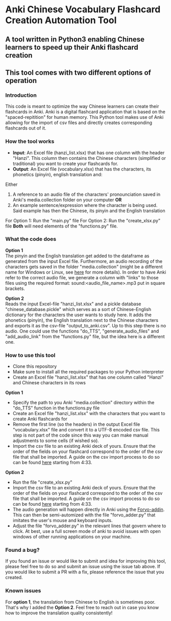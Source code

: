 # Anki Chinese Vocabulary Flashcard Creation Automation Tool

## A tool written in Python3 enabling Chinese learners to speed up their Anki flashcard creation
## This tool comes with two different options of operation

### Introduction

This code is meant to optimize the way Chinese learners can create their flashcards in Anki. Anki is a digital flashcard application that is based on the "spaced-repitition" for human memory. 
This Python tool makes use of Anki allowing for the import of csv files and directly creates corresponding flashcards out of it.

### How the tool works

* **Input**: An Excel file (hanzi_list.xlsx) that has one column with the header "Hanzi". This column then contains the Chinese characters (simplified or traditional) you want to create your flashcards for.
* **Output**: An Excel file (vocabulary.xlsx) that has the characters, its phonetics (pinyin), english translation and: <br>

Either
1. A reference to an audio file of the characters' pronounciation saved in Anki's media.collection folder on your computer
  **OR**
2. An example sentence/expression where the character is being used. Said example has then the Chinese, its pinyin and the English translation

For Option 1: Run the "main.py" file
For Option 2: Run the "create_xlsx.py" file
**Both** will need elements of the "functions.py" file.


  

### What the code does
**Option 1** <br>
The pinyin and the English translation get added to the dataframe as generated from the input Excel file. Furthermore, an audio recording of the characters gets saved in the folder "media.collection" (might be a different name for Windows or Linux, see [here](https://docs.ankiweb.net/files.html) for more details).
In order to have Anki refer to the correct audio file, we generate a column with "links" to those files using the required format: sound:<audio_file_name>.mp3 put in square brackets.

**Option 2** <br>
Reads the input Excel-file "hanzi_list.xlsx" and a pickle database "chinese_database.pickle" which serves as a sort of Chinese-English dictionary for the characters the user wants to study here. It adds the phonetics (pinyin), the English translation next to the Chinese characters and exports it as the csv-file "output_to_anki.csv". Up to this step there is no audio. One could use the functions "do_TTS", "generate_audio_files" and "add_audio_link" from the "functions.py" file, but the idea here is a different one.


### How to use this tool

* Clone this repository
* Make sure to install all the required packages to your Python interpreter
* Create an Excel file "hanzi_list.xlsx" that has one column called "Hanzi" and Chinese characters in its rows

**Option 1**
* Specify the path to you Anki "media.collection" directory within the "do_TTS" function in the functions.py file
* Create an Excel file "hanzi_list.xlsx" with the characters that you want to create Anki flashcards for
* Remove the first line (so the headers) in the output Excel file "vocabulary.xlsx" file and convert it to a UTF-8 encoded csv file. This step is not part of the code since this way you can make manual adjustments to some cells (if wished so).
* Import the csv file to an existing Anki deck of yours. Ensure that the order of the fields on your flashcard correspond to the order of the csv file that shall be imported. A guide on the csv import process to do so can be found [here](https://www.youtube.com/watch?v=BwGNP3GXmxg) starting from 4:33.

**Option 2**
* Run the file "create_xlsx.py"
* Import the csv file to an existing Anki deck of yours. Ensure that the order of the fields on your flashcard correspond to the order of the csv file that shall be imported. A guide on the csv import process to do so can be found [here](https://www.youtube.com/watch?v=BwGNP3GXmxg) starting from 4:33.
* The audio generation will happen directly in Anki using the [Forvo-addin](https://ankiweb.net/shared/info/858591644). This can then be semi-automized with the file "forvo_adder.py" that imitates the user's mouse and keyboard inputs.
* Adjust the file "forvo_adder.py" in the relevant lines that govern where to click. At best, use a full screen mode of anki to avoid issues with open windows of other running applications on your machine.


### Found a bug?
If you found an issue or would like to submit and idea for improving this tool, please feel free to do so and submit an issue using the issue tab above. If you would like to submit a PR with a fix, please reference the issue that you created.

### Known issues
For **option 1**, the translation from Chinese to English is sometimes poor. That's why I added the **Option 2**. Feel free to reach out in case you know how to improve the translation quality consistently!
